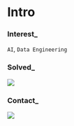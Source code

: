 <h1> Intro </h1> 

<h3> Interest_ </h3>

`AI`, `Data Engineering`

<h3> Solved_ </h3>

<p>
<a href="https://solved.ac/20203065/"><img src="http://mazassumnida.wtf/api/mini/generate_badge?boj=20203065"/></a>
</p>

<h3> Contact_ </h3>

<p>
<a href="mailto:20203065@kookmin.ac.kr"><img src="https://img.shields.io/badge/Gmail-d14836?style=flat&logo=Gmail&logoColor=white"/></a>
</p>